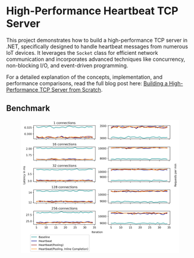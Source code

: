 # High-Performance Heartbeat TCP Server

This project demonstrates how to build a high-performance TCP server in .NET, specifically designed to handle heartbeat messages from numerous IoT devices. It leverages the `Socket` class for efficient network communication and incorporates advanced techniques like concurrency, non-blocking I/O, and event-driven programming.

For a detailed explanation of the concepts, implementation, and performance comparisons, read the full blog post here: [Building a High-Performance TCP Server from Scratch](https://medium.com/@Alikhalili/building-a-high-performance-tcp-server-from-scratch-a8ede35c4cc2).

## Benchmark

<figure align="center">
  <img src="./benchmarks/benchmark_chart.png">
</figure>
